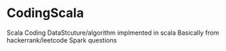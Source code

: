 # CodingScala
Scala Coding 
 DataStcuture/algorithm implmented in scala
 Basically from hackerrank/leetcode 
 Spark questions
